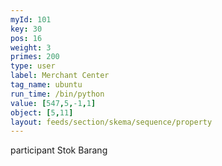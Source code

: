 ```yaml
---
myId: 101
key: 30
pos: 16
weight: 3
primes: 200
type: user
label: Merchant Center
tag_name: ubuntu
run_time: /bin/python
value: [547,5,-1,1]
object: [5,11]
layout: feeds/section/skema/sequence/property
---
```

participant Stok Barang
